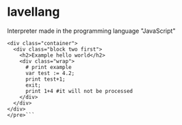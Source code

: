# lavellang
Interpreter made in the programming language "JavaScript"
```html<h2>Example of code</h2><pre>
<div class="container">
  <div class="block two first">
    <h2>Example hello world</h2>
    <div class="wrap">
      # print example
      var test := 4.2;
      print test+1;
      exit;
      print 1+4 #it will not be processed
    </div>
  </div>
</div>
</pre>```
